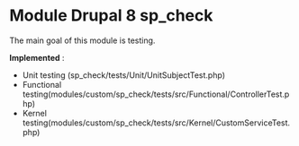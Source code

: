 # Module Drupal 8 sp_check
The main goal of this module is testing. 

  **Implemented** :
 * Unit testing (sp_check/tests/Unit/UnitSubjectTest.php)
 * Functional testing(modules/custom/sp_check/tests/src/Functional/ControllerTest.php)
  * Kernel testing(modules/custom/sp_check/tests/src/Kernel/CustomServiceTest.php)
  